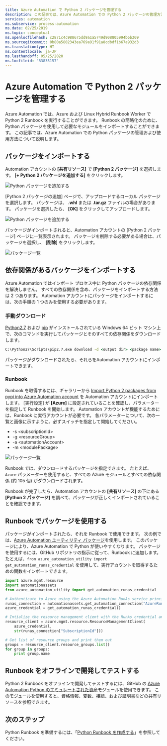 ```yaml
---
title: Azure Automation で Python 2 パッケージを管理する
description: この記事では、Azure Automation での Python 2 パッケージの管理方法について説明します。
services: automation
ms.subservice: process-automation
ms.date: 02/25/2019
ms.topic: conceptual
ms.openlocfilehash: c2871c4c988675dd9a1a5749d908805994b6b309
ms.sourcegitcommit: 0b80a5802343ea769a91f91a8cdbdf1b67a932d3
ms.translationtype: HT
ms.contentlocale: ja-JP
ms.lasthandoff: 05/25/2020
ms.locfileid: "83835157"
---
```

# <a name="manage-python-2-packages-in-azure-automation"></a>Azure Automation で Python 2 パッケージを管理する

Azure Automation では、Azure および Linux Hybrid Runbook Worker で Python 2 Runbook を実行することができます。 Runbook の簡略化のために、Python パッケージを使用して必要なモジュールをインポートすることができます。 この記事では、Azure Automation での Python パッケージの管理および使用方法について説明します。

## <a name="import-packages"></a>パッケージをインポートする

Automation アカウントの **[共有リソース]** で **[Python 2 パッケージ]** を選択します。 **[+ Python 2 パッケージを追加する]** をクリックします。

![Python パッケージを追加する](media/python-packages/add-python-package.png)

[Python 2 パッケージの追加] ページで、アップロードするローカル パッケージを選択します。 パッケージは、 **.whl** または **.tar.gz** ファイルの場合があります。 パッケージを選択したら、 **[OK]** をクリックしてアップロードします。

![Python パッケージを追加する](media/python-packages/upload-package.png)

パッケージがインポートされると、Automation アカウントの [Python 2 パッケージ] ページに一覧表示されます。 パッケージを削除する必要がある場合は、パッケージを選択し、 **[削除]** をクリックします。

![パッケージ一覧](media/python-packages/package-list.png)

## <a name="import-packages-with-dependencies"></a>依存関係があるパッケージをインポートする

Azure Automation ではインポート プロセス中に Python パッケージの依存関係を解決しません。 すべての依存関係を含め、パッケージをインポートする方法は 2 つあります。 Automation アカウントにパッケージをインポートするには、次の手順の 1 つのみを使用する必要があります。

### <a name="manually-download"></a>手動ダウンロード

[Python2.7](https://www.python.org/downloads/release/latest/python2) および [pip](https://pip.pypa.io/en/stable/) がインストールされている Windows 64 ビット マシン上で、次のコマンドを実行してパッケージとそのすべての依存関係をダウンロードします。

```cmd
C:\Python27\Scripts\pip2.7.exe download -d <output dir> <package name>
```

パッケージがダウンロードされたら、それらをAutomation アカウントにインポートできます。

### <a name="runbook"></a>Runbook

 Runbook を取得するには、ギャラリーから [Import Python 2 packages from pypi into Azure Automation account](https://gallery.technet.microsoft.com/scriptcenter/Import-Python-2-packages-57f7d509) を Automation アカウントにインポートします。 [実行設定] が **[Azure]** に設定されていることを確認し、パラメーターを指定して Runbook を開始します。 Automation アカウントが機能するためには、Runbook に実行アカウントが必要です。 各パラメーターについて、次の一覧と画像に示すように、必ずスイッチを指定して開始してください。

* -s \<subscriptionId\>
* -g \<resourceGroup\>
* -a \<automationAccount\>
* -m \<modulePackage\>

![パッケージ一覧](media/python-packages/import-python-runbook.png)

Runbook では、ダウンロードするパッケージを指定できます。 たとえば、`Azure` パラメーターを使用すると、すべての Azure モジュールとすべての依存関係 (約 105 個) がダウンロードされます。

Runbook が完了したら、Automation アカウントの **[共有リソース]** の下にある **[Python 2 パッケージ]** を調べて、パッケージが正しくインポートされていることを確認できます。

## <a name="use-a-package-in-a-runbook"></a>Runbook でパッケージを使用する

パッケージがインポートされたら、それを Runbook で使用できます。 次の例では、[Azure Automation ユーティリティ パッケージ](https://github.com/azureautomation/azure_automation_utility)を使用します。 このパッケージにより、Azure Automation で Python が使いやすくなります。 パッケージを使用するには、GitHub リポジトリの指示に従って、Runbook に追加します。 たとえば、`from azure_automation_utility import get_automation_runas_credential` を使用して、実行アカウントを取得するための関数をインポートできます。

```python
import azure.mgmt.resource
import automationassets
from azure_automation_utility import get_automation_runas_credential

# Authenticate to Azure using the Azure Automation RunAs service principal
runas_connection = automationassets.get_automation_connection("AzureRunAsConnection")
azure_credential = get_automation_runas_credential()

# Intialize the resource management client with the RunAs credential and subscription
resource_client = azure.mgmt.resource.ResourceManagementClient(
    azure_credential,
    str(runas_connection["SubscriptionId"]))

# Get list of resource groups and print them out
groups = resource_client.resource_groups.list()
for group in groups:
    print group.name
```

## <a name="develop-and-test-runbooks-offline"></a>Runbook をオフラインで開発してテストする

Python 2 Runbook をオフラインで開発してテストするには、GitHub の [Azure Automation Python のエミュレートされた資産](https://github.com/azureautomation/python_emulated_assets)モジュールを使用できます。 このモジュールを使用すると、資格情報、変数、接続、および証明書などの共有リソースを参照できます。

## <a name="next-steps"></a>次のステップ

Python Runbook を準備するには、「[Python Runbook を作成する](learn/automation-tutorial-runbook-textual-python2.md)」を参照してください。
